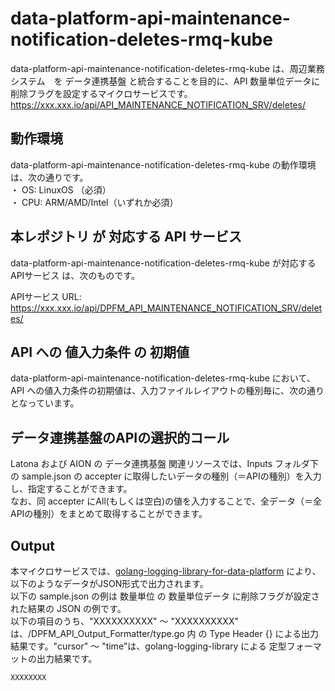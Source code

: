 # data-platform-api-maintenance-notification-deletes-rmq-kube

data-platform-api-maintenance-notification-deletes-rmq-kube は、周辺業務システム　を データ連携基盤 と統合することを目的に、API 数量単位データに削除フラグを設定するマイクロサービスです。  
https://xxx.xxx.io/api/API_MAINTENANCE_NOTIFICATION_SRV/deletes/

## 動作環境
data-platform-api-maintenance-notification-deletes-rmq-kube の動作環境は、次の通りです。  
・ OS: LinuxOS （必須）  
・ CPU: ARM/AMD/Intel（いずれか必須）  

## 本レポジトリ が 対応する API サービス
data-platform-api-maintenance-notification-deletes-rmq-kube が対応する APIサービス は、次のものです。

APIサービス URL: https://xxx.xxx.io/api/DPFM_API_MAINTENANCE_NOTIFICATION_SRV/deletes/

## API への 値入力条件 の 初期値
data-platform-api-maintenance-notification-deletes-rmq-kube において、API への値入力条件の初期値は、入力ファイルレイアウトの種別毎に、次の通りとなっています。  

## データ連携基盤のAPIの選択的コール

Latona および AION の データ連携基盤 関連リソースでは、Inputs フォルダ下の sample.json の accepter に取得したいデータの種別（＝APIの種別）を入力し、指定することができます。  
なお、同 accepter にAll(もしくは空白)の値を入力することで、全データ（＝全APIの種別）をまとめて取得することができます。  

## Output  
本マイクロサービスでは、[golang-logging-library-for-data-platform](https://github.com/latonaio/golang-logging-library-for-data-platform) により、以下のようなデータがJSON形式で出力されます。  
以下の sample.json の例は 数量単位 の 数量単位データ に削除フラグが設定された結果の JSON の例です。  
以下の項目のうち、"XXXXXXXXXX" ～ "XXXXXXXXXX" は、/DPFM_API_Output_Formatter/type.go 内 の Type Header {} による出力結果です。"cursor" ～ "time"は、golang-logging-library による 定型フォーマットの出力結果です。  

```
XXXXXXXX
```

